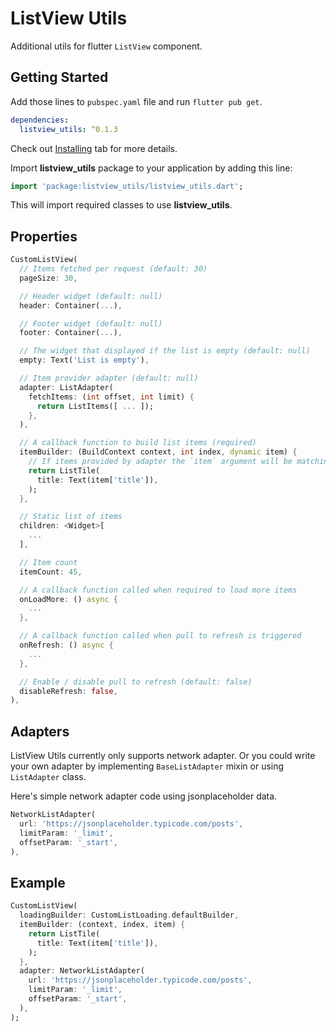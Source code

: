 # ListView Utils

Additional utils for flutter `ListView` component.

## Getting Started

Add those lines to `pubspec.yaml` file and run `flutter pub get`.

```yaml
dependencies:
  listview_utils: ^0.1.3
```

Check out [Installing](https://pub.dev/packages/listview_utils#-installing-tab-) tab for more details.

Import **listview_utils** package to your application by adding this line:

```dart
import 'package:listview_utils/listview_utils.dart';
```

This will import required classes to use **listview_utils**.

## Properties

```dart
CustomListView(
  // Items fetched per request (default: 30)
  pageSize: 30,

  // Header widget (default: null)
  header: Container(...),

  // Footer widget (default: null)
  footer: Container(...),

  // The widget that displayed if the list is empty (default: null)
  empty: Text('List is empty'),

  // Item provider adapter (default: null)
  adapter: ListAdapter(
    fetchItems: (int offset, int limit) {
      return ListItems([ ... ]);
    },
  ),

  // A callback function to build list items (required)
  itemBuilder: (BuildContext context, int index, dynamic item) {
    // If items provided by adapter the `item` argument will be matching element
    return ListTile(
      title: Text(item['title']),
    );
  },

  // Static list of items
  children: <Widget>[
    ...
  ],

  // Item count
  itemCount: 45,

  // A callback function called when required to load more items
  onLoadMore: () async {
    ...
  },

  // A callback function called when pull to refresh is triggered
  onRefresh: () async {
    ...
  },

  // Enable / disable pull to refresh (default: false)
  disableRefresh: false,
),
```

## Adapters

ListView Utils currently only supports network adapter. Or you could write your own adapter by implementing `BaseListAdapter` mixin or using `ListAdapter` class.

Here's simple network adapter code using jsonplaceholder data.

```dart
NetworkListAdapter(
  url: 'https://jsonplaceholder.typicode.com/posts',
  limitParam: '_limit',
  offsetParam: '_start',
),
```

## Example

```dart
CustomListView(
  loadingBuilder: CustomListLoading.defaultBuilder,
  itemBuilder: (context, index, item) {
    return ListTile(
      title: Text(item['title']),
    );
  },
  adapter: NetworkListAdapter(
    url: 'https://jsonplaceholder.typicode.com/posts',
    limitParam: '_limit',
    offsetParam: '_start',
  ),
);
```
